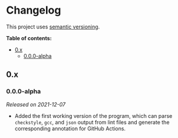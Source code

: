 # Changelog

This project uses [semantic versioning][semver].

**Table of contents:**

- [0.x](#0x)
  - [0.0.0-alpha](#000-alpha)

[semver]: https://semver.org/

<!--

## Unreleased

ADD UNRELEASED CHANGES HERE UNTIL THE NEXT RELEASE IS MADE

- Switched license to MIT

-->

## 0.x

### 0.0.0-alpha

_Released on 2021-12-07_

- Added the first working version of the program, which can parse `checkstyle`,
  `gcc`, and `json` output from lint files and generate the corresponding
  annotation for GitHub Actions.
